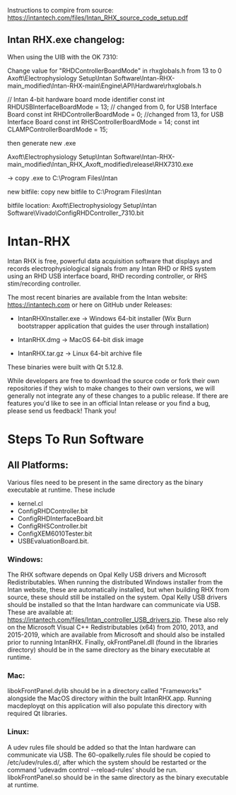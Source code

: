 Instructions to compire from source: https://intantech.com/files/Intan_RHX_source_code_setup.pdf

Intan RHX.exe changelog:
----------------------------------
When using the UIB with the OK 7310:

Change value for "RHDControllerBoardMode" in rhxglobals.h  from 13 to 0
Axoft\Electrophysiology Setup\Intan Software\Intan-RHX-main_modified\Intan-RHX-main\Engine\API\Hardware\rhxglobals.h

// Intan 4-bit hardware board mode identifier
const int RHDUSBInterfaceBoardMode = 13; // changed from 0, for USB Interface Board 
const int RHDControllerBoardMode = 0; //changed from 13, for USB Interface Board 
const int RHSControllerBoardMode = 14;
const int CLAMPControllerBoardMode = 15;

then generate new .exe

Axoft\Electrophysiology Setup\Intan Software\Intan-RHX-main_modified\Intan_RHX_Axoft_modified\release\RHX7310.exe

-> copy .exe to C:\Program Files\Intan

new bitfile:
copy new bitfile to C:\Program Files\Intan

bitfile location: Axoft\Electrophysiology Setup\Intan Software\Vivado\ConfigRHDController_7310.bit


# Intan-RHX
Intan RHX is free, powerful data acquisition software that displays and records electrophysiological signals from any Intan RHD or RHS system using an RHD USB interface board, RHD recording controller, or RHS stim/recording controller.

The most recent binaries are available from the Intan website: https://intantech.com or here on GitHub under Releases:

* IntanRHXInstaller.exe -> Windows 64-bit installer (Wix Burn bootstrapper application that guides the user through installation)

* IntanRHX.dmg -> MacOS 64-bit disk image

* IntanRHX.tar.gz -> Linux 64-bit archive file

These binaries were built with Qt 5.12.8.

While developers are free to download the source code or fork their own repositories if they wish to make changes to their own versions, we will generally not integrate any of these changes to a public release. If there are features you'd like to see in an official Intan release or you find a bug, please send us feedback!  Thank  you!

# Steps To Run Software

## All Platforms:

Various files need to be present in the same directory as the binary executable at runtime. These include
* kernel.cl
* ConfigRHDController.bit
* ConfigRHDInterfaceBoard.bit
* ConfigRHSController.bit
* ConfigXEM6010Tester.bit
* USBEvaluationBoard.bit.

### Windows:

The RHX software depends on Opal Kelly USB drivers and Microsoft Redistributables. When running the distributed Windows installer from the Intan website, these are automatically installed, but when building RHX from source, these should still be installed on the system. Opal Kelly USB drivers should be installed so that the Intan hardware can communicate via USB. These are available at: https://intantech.com/files/Intan_controller_USB_drivers.zip. These also rely on the Microsoft Visual C++ Redistributables (x64) from 2010, 2013, and 2015-2019, which are available from Microsoft and should also be installed prior to running IntanRHX. Finally, okFrontPanel.dll (found in the libraries directory) should be in the same directory as the binary executable at runtime.

### Mac:

libokFrontPanel.dylib should be in a directory called "Frameworks" alongside the MacOS directory within the built IntanRHX.app. Running macdeployqt on this application will also populate this directory with required Qt libraries.

### Linux:

A udev rules file should be added so that the Intan hardware can communicate via USB. The 60-opalkelly.rules file should be copied to /etc/udev/rules.d/, after which the system should be restarted or the command 'udevadm control --reload-rules' should be run. libokFrontPanel.so should be in the same directory as the binary executable at runtime. 
